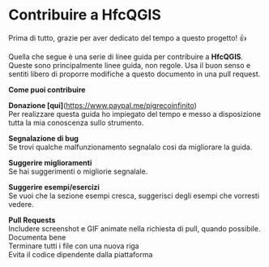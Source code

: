 # Contribuire a HfcQGIS 

Prima di tutto, grazie per aver dedicato del tempo a questo progetto! 👍

Quella che segue è una serie di linee guida per contribuire a **HfcQGIS**. Queste sono principalmente linee guida, non regole. Usa il buon senso e sentiti libero di proporre modifiche a questo documento in una pull request.

**Come puoi contribuire** 

**Donazione [qui]**(https://www.paypal.me/pigrecoinfinito)<br>
Per realizzare questa guida ho impiegato del tempo e messo a disposizione tutta la mia conoscenza sullo strumento.

**Segnalazione di bug**<br>
Se trovi qualche malfunzionamento segnalalo cosi da migliorare la guida.

**Suggerire miglioramenti**<br>
Se hai suggerimenti o migliorie segnalale.

**Suggerire esempi/esercizi**<br>
Se vuoi che la sezione esempi cresca, suggerisci degli esempi che vorresti vedere.

**Pull Requests**<br>
Includere screenshot e GIF animate nella richiesta di pull, quando possibile.<br>
Documenta bene<br>
Terminare tutti i file con una nuova riga<br>
Evita il codice dipendente dalla piattaforma<br>

